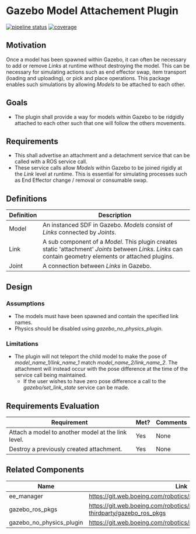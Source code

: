 # Gazebo Model Attachement Plugin

[![pipeline status](https://git.web.boeing.com/robotics/ros/gazebo_model_attachment_plugin/badges/master/pipeline.svg)](https://git.web.boeing.com/robotics/ros/gazebo_model_attachment_plugin/commits/master)
[![coverage](https://git.web.boeing.com/robotics/ros/gazebo_model_attachment_plugin/badges/master/coverage.svg)](https://git.web.boeing.com/robotics/ros/gazebo_model_attachment_plugin/commits/master)

## Motivation

 Once a model has been spawned within Gazebo, it can often be necessary to add or remove _Links_ at runtime without destroying the
 model. This can be necessary for simulating actions such as end effector swap, item transport (loading and uploading), or pick and place operations.
This package enables such simulations by allowing _Models_ to be attached to each other.

## Goals

- The plugin shall provide a way for models within Gazebo to be ridgidly attached to each other such that one will follow the others movements.

## Requirements

- This shall advertise an attachment and a detachment service that can be called with a ROS service call.
- These service calls allow _Models_ within Gazebo to be joined rigidly at the _Link_ level at runtime. This is essential for simulating processes such as End Effector change / removal or consumable swap.

## Definitions

| Definition | Description                                                                                                              |
| ---------- | ------------------------------------------------------------------------------------------------------------------------ |
| Model       | An instanced SDF in Gazebo. _Models_ consist of _Links_ connected by _Joints_.                                                                                                               |
| Link        | A sub component of a _Model_. This plugin creates static 'attachment' _Joints_ between _Links_. _Links_ can contain geometry elements or attached plugins.                                                                                                               |
| Joint       | A connection between _Links_ in Gazebo.

## Design

### Assumptions

- The models must have been spawned and contain the specified link names.
- Physics should be disabled using _gazebo_no_physics_plugin_.

### Limitations

- The plugin will not teleport the child model to make the pose of  _model_name_1/link_name_1_ match _model_name_2/link_name_2_. The attachment will instead occur with the pose difference at the time of the service call being maintained.
  - If the user wishes to have zero pose difference a call to the _gazebo/set_link_state_ service can be made.

## Requirements Evaluation

| Requirement | Met? | Comments |
| ------------| ------- | ---------- |
| Attach a model to another model at the link level. | Yes | None |
| Destroy a previously created attachment. | Yes | None |

## Related Components

| Name                | Link                                                                       |
| ------------------- | -------------------------------------------------------------------------- |
| ee_manager | https://git.web.boeing.com/robotics/ros/ee_manager                |
| gazebo_ros_pkgs | https://git.web.boeing.com/robotics/ros-thirdparty/gazebo_ros_pkgs |
| gazebo_no_physics_plugin | https://git.web.boeing.com/robotics/ros/gazebo_no_physics_plugin |

